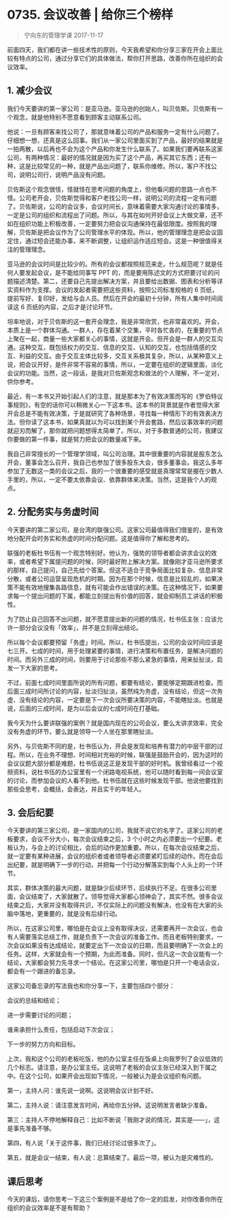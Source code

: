# 0735. 会议改善 | 给你三个榜样
> 宁向东的管理学课
2017-11-17

前面四天，我们都在讲一些技术性的原则，今天我希望和你分享三家在开会上面比较有特点的公司，通过分享它们的具体做法，帮你打开思路，改善你所在组织的会议效率。

## 1. 减少会议

我们今天要讲的第一家公司：是亚马逊。亚马逊的创始人，叫贝佐斯。贝佐斯有一个观念，就是他特别不愿意看到顾客主动联系公司。

他说：一旦有顾客来找公司了，那就意味着公司的产品和服务一定有什么问题了。仔细想一想，还真是这么回事。我们从一家公司里面买到了产品，最好的结果就是一拍两散，以后再也不会为这个产品和你发生什么联系了。如果我们要再联系这家公司，有两种情况：最好的情况就是因为买了这个产品，再买其它东西；还有一种，这是比较常见的一种，就是产品出问题了，联系你维修。所以，客户不找公司，说明公司行，说明产品没有问题。

贝佐斯这个观念很怪，怪就怪在思考问题的角度上，但他看问题的思路一点也不怪。公司老开会，贝佐斯觉得和客户老找公司一样，说明公司的流程一定有问题了。贝佐斯说，公司的会议多，会议时间长，意味着需要大家沟通讨论的事情多，一定是公司的组织和流程出了问题。所以，与其在如何开好会议上大做文章，还不如在组织功能上积极改善，一定要努力把会议沟通保持在最低限度。按照我的理解，贝佐斯是把会议作为了公司管理水平的体现。所以，他的管理理念是把会议固定住，通过短会还能办事，来不断调整，让组织运作适应短会。这是一种很值得关注的管理理念。

亚马逊的会议时间是比较少的。所有的会议都按照规范来走。什么规范呢？就是任何人要发起会议，是不能给同事写 PPT 的，而是要用陈述文的方式把要讨论的问题描述清楚。第二，还要自己先提出解决方案，并且要给出数据、图表和分析等详实资料作为支撑。会议的发起者需要把这些资料，按照公司标准规格的 6 页纸，提前写好、复印好，发给与会人员。然后在开会的最初十分钟，所有人集中时间阅读这 6 页纸的内容，之后才是讨论环节。

坦率地说，对于贝佐斯的这一套开会理念，我是非常欣赏，也非常喜欢的。开会，本质上是一个群体沟通。一群人，存在着某个交集，平时各忙各的，在重要的节点上聚在一起，商量一些大家都关心的事情，这就是开会。但开会是一群人的交互沟通。这种交互，既包括权力的交互、信息的交互、认知的交互，也包括情感的交互、利益的交互。由于交互主体比较多，交互关系极其复杂，所以，从某种意义上说，把会议开好，是件非常不容易的事情，所以，一定要在组织的逻辑里面，淡化会议的功能。当然，这一段话，是我对贝佐斯观念和做法的个人理解，不一定对，供你参考。

最近，有一本书又开始引起人们的注意，就是那本为了有效决策而写的《罗伯特议事规则》，有空的话你可以稍微关心一下这本书。这本书的背景就是作者觉得大家开会总是不能有效决策，于是就研究了各种场景，寻找每一种情形下的有效表决方法。但你读了这本书，如果真就以为可以找到某个开会套路，然后议事效率的问题就迎刃而解了，那你就把问题想得太简单了。所以，对于多数普通的公司，我建议你要做的第一件事，就是努力把会议的数量减下来。

我自己非常擅长的一个管理学领域，叫公司治理。其中很重要的内容就是股东怎么开会，董事会怎么召开，我自己也参加了很多股东大会，很多董事会。我这么多年参加了无数这一类的会议之后，我的一个很重要的感受就是真理常常是握在少数人手里的，所以，一定不要太依靠会议、依靠群体来决策。当然，这是我个人的观点。

## 2. 分配务实与务虚时间

今天要讲的第二家公司，是台湾的联强公司。这家公司最值得我们借鉴的，是有效地分配开会时务实和务虚的时间分配问题。这是值得你了解和思考的。

联强的老板杜书伍有一个观念特别好。他认为，强势的领导者都会讲求会议的效率，或者希望下属提问题的时候，同时最好附上解决方案。就像刚才亚马逊所要求的那样，自己提问，自己先给个答案。但这不适合于竞争局面比较复杂、信息非常分散，或者公司运营呈现危机的时期。因为在那个时候，信息是比较乱的，如果决策不能有效地搜集各路信息，就有可能会作出错误的决策。在这种情况下，如果要求每一个提出问题的下属，都能立刻提出有价值的回答，就会抑制员工讲话的积极性。

为了防止自己回答不出问题，就不愿意提出新的问题的情况，杜书伍主张：应该允许一部分会议没有「效率」，并不是立刻得出结论。

所以每个会议都要预留「务虚」时间。所以，杜书伍提出，公司的会议时间应该是七三开。七成的时间，用于处理紧要的事情，进行决策和布置任务，是解决问题的时间。而另外三成的时间，则要用于讨论那些不那么紧急的事情，用来扯扯淡，启发一下大家的思考。

不过，前面七成时间里面所说的所有问题，都要有结论，要能够定期跟进检查。而后面三成时间所讨论的内容，扯淡归扯淡，虽然纯为务虚，没有结论，但这一次务虚、没有结论的内容，一定要是下一次会议所要决策的内容，不能瞎扯淡。也就是说，后面的三成时间，是为以后会议的七成时间在打基础。

我今天为什么要讲联强的案例？就是国内现在的公司会议，要么太讲求效率，完全没有务虚的环节，要么就是领导一个人坐在那里瞎扯淡。

另外，与贝佐斯不同的是，杜书伍认为，开会是发现和培养有潜力的中层干部的过程。所以，在业务不理想、时间相对充裕的时候，联强是鼓励开会的，因为这时的会议议题大部分都是难题，杜书伍说这正是发现干部的好时机。我曾经看过一个视频资料，说杜书伍的办公室里有一个闭路电视系统，他可以随时看到每一间会议室的讨论，而参加会议的人看不到他。杜书伍就在这些时候发现干部。他说他要找到那些会思考，会概括，会表达，并且实干的年轻人。

## 3. 会后纪要
今天要讲的第三家公司，是一家国内的公司，我就不说它的名字了。这家公司的老板要求，会议不分大小，每次会议结束之后，3 个小时之内必须要出一个纪要。老板认为，与会上的讨论相比，会后的动作更加重要。所以，在每次会议结束之后，就一定要有某种进展，会议的组织者或者领导者必须要紧盯后续的动作。而在会后出纪要，就是明确下一步的行动，并把每一个行动分解落实到每个人头上的一个环节。

其实，群体决策的最大问题，就是缺少后续环节，后续执行不足。在很多公司里面，会议结束了，大家就散了。领导觉得大家都心领神会了，其实不然。很多会议结束之后，大家并没有取得共识，不仅实际上的问题没有解决，也没有在大家的头脑中落地，更重要的，就是没有后续行动。

所以，在这家公司里，哪怕是在会议上没有取得决议，还需要再开一次会议，也会有人需要落实总结工作，就是负责下一次会议的准备工作。而且老板特别要求，一次会议如果没有达成结论，就要定出下一次会议的日期，而且要明确下一次会上的任务。这样，大家就会有一个预期，为此而准备。同时，但凡这一次会议能有一个结论，大家都会努力先寻求一个结论。在这家公司里，哪怕是只开一个电话会议，都会有一个跟进的备忘录。

这家公司备忘录的写法我也和你分享一下，主要包括四个部分：

会议的总结和结论；

进一步需要讨论的问题；

谁来承担什么责任，包括启动下次会议；

下一步的努力方向和目标。

上次，我和这个公司的老板吃饭，他的办公室主任在饭桌上向我罗列了会议低效的几个标志。请注意，是办公室主任。这说明了老板的会议主张已经深入到下属之中。在这个公司，如果开会出现如下情况，一般被认为是会议组织有问题。

第一，主持人问：谁先说一说啊。这说明会议计划不好。

第二，主持人说：请注意发言时间，再给你五分钟。这说明发言者缺少准备。

第三：主持人不停地解释自己：比如不断说「我刚才说的情况，其实是——」，这是事先准备不够。

第四，有人说「关于这件事，我们已经讨论过很多次了」。

第五，就是会议一结束，有人说：总算结束了。最后一项，被认为是灾难性的。

## 课后思考

今天的课后，请你思考一下这三个案例是不是给了你一定的启发，对你改善你所在组织的会议效率是不是有帮助？

